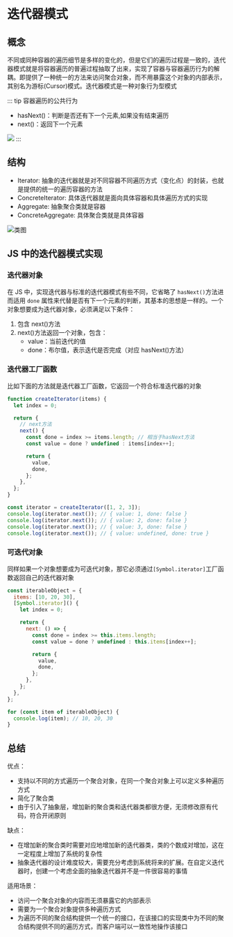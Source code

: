# 迭代器模式

## 概念

不同或同种容器的遍历细节是多样的变化的，但是它们的遍历过程是一致的，迭代器模式就是将容器遍历的普遍过程抽取了出来，实现了容器与容器遍历行为的解耦。即提供了一种统一的方法来访问聚合对象，而不用暴露这个对象的内部表示，其别名为游标(Cursor)模式。迭代器模式是一种对象行为型模式

::: tip 容器遍历的公共行为

- hasNext()：判断是否还有下一个元素,如果没有结束遍历
- next()：返回下一个元素

![](https://image-bucket-1307756649.cos.ap-chengdu.myqcloud.com/image/20250706165036814.png)
:::

## 结构

- Iterator: 抽象的迭代器就是对不同容器不同遍历方式（变化点）的封装，也就是提供的统一的遍历容器的方法
- ConcreteIterator: 具体迭代器就是面向具体容器和具体遍历方式的实现
- Aggregate: 抽象聚合类就是容器
- ConcreteAggregate: 具体聚合类就是具体容器

![类图](https://image-bucket-1307756649.cos.ap-chengdu.myqcloud.com/image/20250706170210922.png)

## JS 中的迭代器模式实现

### 迭代器对象

在 JS 中，实现迭代器与标准的迭代器模式有些不同，它省略了 `hasNext()`方法进而适用 `done` 属性来代替是否有下一个元素的判断，其基本的思想是一样的。一个对象想要成为迭代器对象，必须满足以下条件：

1. 包含 next()方法
2. next()方法返回一个对象，包含：
   - value：当前迭代的值
   - done：布尔值，表示迭代是否完成（对应 hasNext()方法）

### 迭代器工厂函数

比如下面的方法就是迭代器工厂函数，它返回一个符合标准迭代器的对象

```js
function createIterator(items) {
  let index = 0;

  return {
    // next方法
    next() {
      const done = index >= items.length; // 相当于hasNext方法
      const value = done ? undefined : items[index++];

      return {
        value,
        done,
      };
    },
  };
}

const iterator = createIterator([1, 2, 3]);
console.log(iterator.next()); // { value: 1, done: false }
console.log(iterator.next()); // { value: 2, done: false }
console.log(iterator.next()); // { value: 3, done: false }
console.log(iterator.next()); // { value: undefined, done: true }
```

### 可迭代对象

同样如果一个对象想要成为可迭代对象，那它必须通过`[Symbol.iterator]`工厂函数返回自己的迭代器对象

```js
const iterableObject = {
  items: [10, 20, 30],
  [Symbol.iterator]() {
    let index = 0;

    return {
      next: () => {
        const done = index >= this.items.length;
        const value = done ? undefined : this.items[index++];

        return {
          value,
          done,
        };
      },
    };
  },
};

for (const item of iterableObject) {
  console.log(item); // 10, 20, 30
}
```

## 总结

优点：

- 支持以不同的方式遍历一个聚合对象，在同一个聚合对象上可以定义多种遍历方式
- 简化了聚合类
- 由于引入了抽象层，增加新的聚合类和迭代器类都很方便，无须修改原有代码，符合开闭原则

缺点：

- 在增加新的聚合类时需要对应地增加新的迭代器类，类的个数成对增加，这在一定程度上增加了系统的复杂性
- 抽象迭代器的设计难度较大，需要充分考虑到系统将来的扩展。在自定义迭代器时，创建一个考虑全面的抽象迭代器并不是一件很容易的事情

适用场景：

- 访问一个聚合对象的内容而无须暴露它的内部表示
- 需要为一个聚合对象提供多种遍历方式
- 为遍历不同的聚合结构提供一个统一的接口，在该接口的实现类中为不同的聚合结构提供不同的遍历方式，而客户端可以一致性地操作该接口

